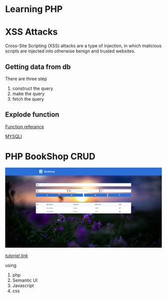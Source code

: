 # Learning PHP


# XSS Attacks

Cross-Site Scripting (XSS) attacks are a type of injection, in which malicious scripts are injected into otherwise benign and trusted websites.

## Getting data from db

There are three step 
 1. construct the query
 2. make the query
 3. fetch the query

## Explode function 

[Function referance](https://www.php.net/manual/en/function.explode.php)

[MYSQLI](https://www.php.net/manual/en/book.mysqli.php)


# PHP BookShop CRUD

![Bookshop CRUD](bookshop_crud.png)

[*tutorial link*](https://www.youtube.com/watch?v=JZdMXUIMdQw)

using 
 1. php
 2. Semantic UI
 3. Javascript
 4. css 
